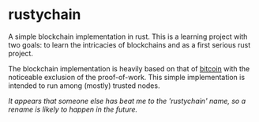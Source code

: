rustychain
==========
A simple blockchain implementation in rust. This is a learning project
with two goals: to learn the intricacies of blockchains and as a first
serious rust project.

The blockchain implementation is heavily based on that of
[bitcoin](https://github.com/bitcoin/bitcoin) with the noticeable
exclusion of the proof-of-work. This simple implementation is intended
to run among (mostly) trusted nodes.

_It appears that someone else has beat me to the 'rustychain' name, so
a rename is likely to happen in the future._
